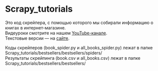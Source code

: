 # Scrapy_tutorials
Это код скрейпера, с помощью которого мы собирали информацию о книгах в интернет-магазине.   
Видеуроки смотрите на нашем [YouTube-канале](https://www.youtube.com/watch?v=n6pq0RjfpEM&ab_channel=%D0%9C%D0%B0%D1%81%D1%82%D0%B5%D1%80%D1%81%D0%BA%D0%B0%D1%8F%D0%92%D0%B0%D0%B6%D0%BD%D1%8B%D1%85%D0%B8%D1%81%D1%82%D0%BE%D1%80%D0%B8%D0%B9).  
Текстовые версии — на [сайте](https://istories.media/workshops/2021/11/26/parsing-s-pomoshchyu-python-urok-4/).  

Коды скрейперов (book_spider.py и all_books_spider.py) лежат в папке Scrapy_tutorials/bestsellers/bestsellers/spiders/  
Результаты скрейпинга (book.csv и all_books.csv) лежат в папке Scrapy_tutorials/bestsellers/bestsellers/
